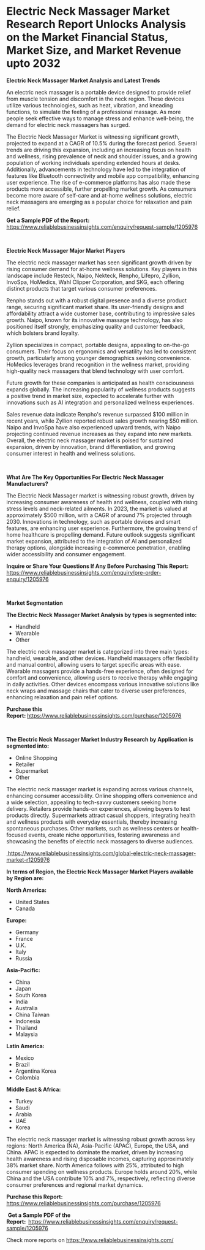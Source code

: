 <p><h1>Electric Neck Massager Market Research Report Unlocks Analysis on the Market Financial Status, Market Size, and Market Revenue upto 2032</h1></p><p><strong>Electric Neck Massager Market Analysis and Latest Trends</strong></p>
<p><p>An electric neck massager is a portable device designed to provide relief from muscle tension and discomfort in the neck region. These devices utilize various technologies, such as heat, vibration, and kneading functions, to simulate the feeling of a professional massage. As more people seek effective ways to manage stress and enhance well-being, the demand for electric neck massagers has surged.</p><p>The Electric Neck Massager Market is witnessing significant growth, projected to expand at a CAGR of 10.5% during the forecast period. Several trends are driving this expansion, including an increasing focus on health and wellness, rising prevalence of neck and shoulder issues, and a growing population of working individuals spending extended hours at desks. Additionally, advancements in technology have led to the integration of features like Bluetooth connectivity and mobile app compatibility, enhancing user experience. The rise of e-commerce platforms has also made these products more accessible, further propelling market growth. As consumers become more aware of self-care and at-home wellness solutions, electric neck massagers are emerging as a popular choice for relaxation and pain relief.</p></p>
<p><strong>Get a Sample PDF of the Report:&nbsp;</strong> <a href="https://www.reliablebusinessinsights.com/enquiry/request-sample/1205976?utm_campaign=2174&utm_medium=2&utm_source=Github&utm_content=ia&utm_term=07022025&utm_id=electric-neck-massager">https://www.reliablebusinessinsights.com/enquiry/request-sample/1205976</a></p>
<p>&nbsp;</p>
<p><strong>Electric Neck Massager Major Market Players</strong></p>
<p><p>The electric neck massager market has seen significant growth driven by rising consumer demand for at-home wellness solutions. Key players in this landscape include Resteck, Naipo, Nekteck, Renpho, Lifepro, Zyllion, InvoSpa, HoMedics, Wahl Clipper Corporation, and SKG, each offering distinct products that target various consumer preferences.</p><p>Renpho stands out with a robust digital presence and a diverse product range, securing significant market share. Its user-friendly designs and affordability attract a wide customer base, contributing to impressive sales growth. Naipo, known for its innovative massage technology, has also positioned itself strongly, emphasizing quality and customer feedback, which bolsters brand loyalty.</p><p>Zyllion specializes in compact, portable designs, appealing to on-the-go consumers. Their focus on ergonomics and versatility has led to consistent growth, particularly among younger demographics seeking convenience. HoMedics leverages brand recognition in the wellness market, providing high-quality neck massagers that blend technology with user comfort.</p><p>Future growth for these companies is anticipated as health consciousness expands globally. The increasing popularity of wellness products suggests a positive trend in market size, expected to accelerate further with innovations such as AI integration and personalized wellness experiences.</p><p>Sales revenue data indicate Renpho's revenue surpassed $100 million in recent years, while Zyllion reported robust sales growth nearing $50 million. Naipo and InvoSpa have also experienced upward trends, with Naipo projecting continued revenue increases as they expand into new markets. Overall, the electric neck massager market is poised for sustained expansion, driven by innovation, brand differentiation, and growing consumer interest in health and wellness solutions.</p></p>
<p>&nbsp;</p>
<p><strong>What Are The Key Opportunities For Electric Neck Massager Manufacturers?</strong></p>
<p><p>The Electric Neck Massager market is witnessing robust growth, driven by increasing consumer awareness of health and wellness, coupled with rising stress levels and neck-related ailments. In 2023, the market is valued at approximately $500 million, with a CAGR of around 7% projected through 2030. Innovations in technology, such as portable devices and smart features, are enhancing user experience. Furthermore, the growing trend of home healthcare is propelling demand. Future outlook suggests significant market expansion, attributed to the integration of AI and personalized therapy options, alongside increasing e-commerce penetration, enabling wider accessibility and consumer engagement.</p></p>
<p><strong>Inquire or Share Your Questions If Any Before Purchasing This Report:</strong> <a href="https://www.reliablebusinessinsights.com/enquiry/pre-order-enquiry/1205976?utm_campaign=2174&utm_medium=2&utm_source=Github&utm_content=ia&utm_term=07022025&utm_id=electric-neck-massager">https://www.reliablebusinessinsights.com/enquiry/pre-order-enquiry/1205976</a></p>
<p>&nbsp;</p>
<p><strong>Market Segmentation</strong></p>
<p><strong>The Electric Neck Massager Market Analysis by types is segmented into:</strong></p>
<p><ul><li>Handheld</li><li>Wearable</li><li>Other</li></ul></p>
<p><p>The electric neck massager market is categorized into three main types: handheld, wearable, and other devices. Handheld massagers offer flexibility and manual control, allowing users to target specific areas with ease. Wearable massagers provide a hands-free experience, often designed for comfort and convenience, allowing users to receive therapy while engaging in daily activities. Other devices encompass various innovative solutions like neck wraps and massage chairs that cater to diverse user preferences, enhancing relaxation and pain relief options.</p></p>
<p><strong>Purchase this Report:&nbsp;</strong><a href="https://www.reliablebusinessinsights.com/purchase/1205976?utm_campaign=2174&utm_medium=2&utm_source=Github&utm_content=ia&utm_term=07022025&utm_id=electric-neck-massager">https://www.reliablebusinessinsights.com/purchase/1205976</a></p>
<p>&nbsp;</p>
<p><strong>The Electric Neck Massager Market Industry Research by Application is segmented into:</strong></p>
<p><ul><li>Online Shopping</li><li>Retailer</li><li>Supermarket</li><li>Other</li></ul></p>
<p><p>The electric neck massager market is expanding across various channels, enhancing consumer accessibility. Online shopping offers convenience and a wide selection, appealing to tech-savvy customers seeking home delivery. Retailers provide hands-on experiences, allowing buyers to test products directly. Supermarkets attract casual shoppers, integrating health and wellness products with everyday essentials, thereby increasing spontaneous purchases. Other markets, such as wellness centers or health-focused events, create niche opportunities, fostering awareness and showcasing the benefits of electric neck massagers to diverse audiences.</p></p>
<p><a href="https://www.reliablebusinessinsights.com/global-electric-neck-massager-market-r1205976?utm_campaign=2174&utm_medium=2&utm_source=Github&utm_content=ia&utm_term=07022025&utm_id=electric-neck-massager">&nbsp;https://www.reliablebusinessinsights.com/global-electric-neck-massager-market-r1205976</a></p>
<p><strong>In terms of Region, the Electric Neck Massager Market Players available by Region are:</strong></p>
<p>
    <p> <strong> North America: </strong>
        <ul>
            <li>United States</li>
            <li>Canada</li>
        </ul>
        </p> 
    <p> <strong> Europe: </strong>
        <ul>
            <li>Germany</li>
            <li>France</li>
            <li>U.K.</li>
            <li>Italy</li>
            <li>Russia</li>
        </ul>
        </p> 
    <p> <strong> Asia-Pacific: </strong>
        <ul>
            <li>China</li>
            <li>Japan</li>
            <li>South Korea</li>
            <li>India</li>
            <li>Australia</li>
            <li>China Taiwan</li>
            <li>Indonesia</li>
            <li>Thailand</li>
            <li>Malaysia</li>
        </ul>
        </p> 
    <p> <strong> Latin America: </strong>
        <ul>
            <li>Mexico</li>
            <li>Brazil</li>
            <li>Argentina Korea</li>
            <li>Colombia</li>
        </ul>
        </p> 
    <p> <strong> Middle East & Africa: </strong>
        <ul>
            <li>Turkey</li>
            <li>Saudi</li>
            <li>Arabia</li>
            <li>UAE</li>
            <li>Korea</li>
        </ul>
    </p>
    </p>
<p><p>The electric neck massager market is witnessing robust growth across key regions: North America (NA), Asia-Pacific (APAC), Europe, the USA, and China. APAC is expected to dominate the market, driven by increasing health awareness and rising disposable incomes, capturing approximately 38% market share. North America follows with 25%, attributed to high consumer spending on wellness products. Europe holds around 20%, while China and the USA contribute 10% and 7%, respectively, reflecting diverse consumer preferences and regional market dynamics.</p></p>
<p><strong>Purchase this Report: </strong><a href="https://www.reliablebusinessinsights.com/purchase/1205976?utm_campaign=2174&utm_medium=2&utm_source=Github&utm_content=ia&utm_term=07022025&utm_id=electric-neck-massager">https://www.reliablebusinessinsights.com/purchase/1205976</a></p>
<p>&nbsp;<strong>Get a Sample PDF of the Report:&nbsp;&nbsp;</strong><a href="https://www.reliablebusinessinsights.com/enquiry/request-sample/1205976?utm_campaign=2174&utm_medium=2&utm_source=Github&utm_content=ia&utm_term=07022025&utm_id=electric-neck-massager">https://www.reliablebusinessinsights.com/enquiry/request-sample/1205976</a></p>
<p><strong></strong></p>
<p>Check more reports on <a href="https://www.reliablebusinessinsights.com/?utm_campaign=2174&utm_medium=2&utm_source=Github&utm_content=ia&utm_term=07022025&utm_id=electric-neck-massager">https://www.reliablebusinessinsights.com/</a></p>